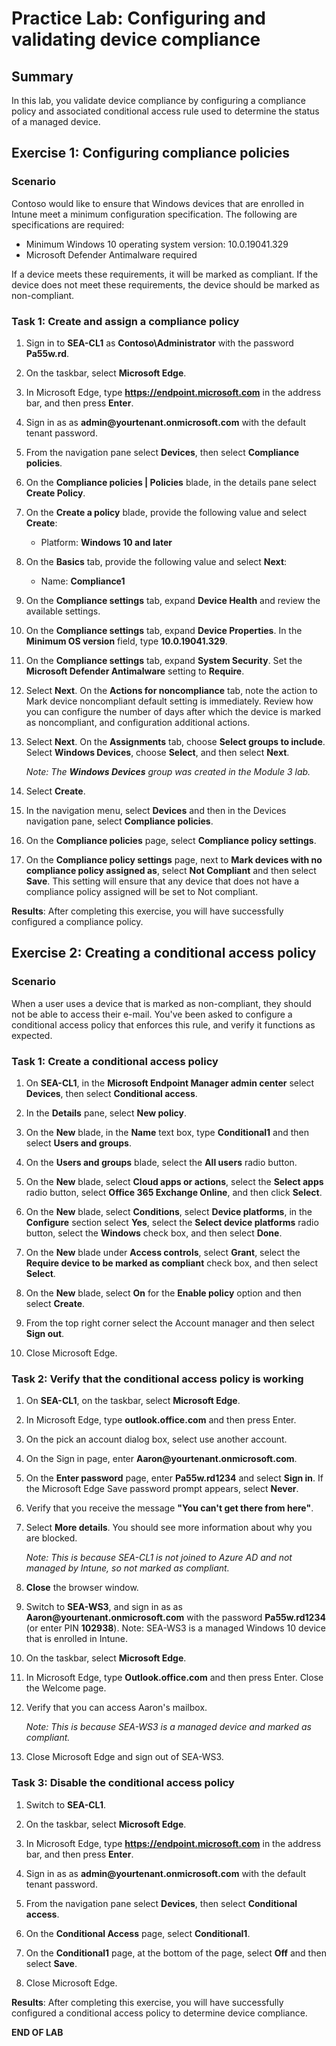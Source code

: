 # Practice Lab: Configuring and validating device compliance

## Summary

In this lab, you validate device compliance by configuring a compliance policy and associated conditional access rule used to determine the status of a managed device. 

## Exercise 1: Configuring compliance policies 

### Scenario

Contoso would like to ensure that Windows devices that are enrolled in Intune meet a minimum configuration specification.  The following are specifications are required:

- Minimum Windows 10 operating system version: 10.0.19041.329
- Microsoft Defender Antimalware required

If a device meets these requirements, it will be marked as compliant. If the device does not meet these requirements, the device should be marked as non-compliant.

### Task 1: Create and assign a compliance policy

1.  Sign in to **SEA-CL1** as **Contoso\\Administrator** with the password **Pa55w.rd**. 

2.  On the taskbar, select **Microsoft Edge**.

3.  In Microsoft Edge, type **https://endpoint.microsoft.com** in the  address bar, and then press **Enter**. 

4.  Sign in as as **admin\@yourtenant.onmicrosoft.com** with the default tenant password.

5.  From the navigation pane select **Devices**, then select **Compliance policies**.

6.  On the **Compliance policies | Policies** blade, in the details pane select **Create Policy**.

7.  On the **Create a policy** blade, provide the following value and select **Create**:

    -  Platform: **Windows 10 and later**

8.  On the **Basics** tab, provide the following value and select **Next**:

    -  Name: **Compliance1**

9.  On the **Compliance settings** tab, expand **Device Health** and review the available settings.

10.  On the **Compliance settings** tab, expand **Device Properties**. In the **Minimum OS version**
     field, type **10.0.19041.329**.

11.  On the **Compliance settings** tab, expand **System Security**. Set the **Microsoft Defender Antimalware** setting to **Require**. 

12.  Select **Next**. On the **Actions for noncompliance** tab, note the action to Mark device noncompliant default setting is immediately. Review how you can configure the number of days after which the device is marked as noncompliant, and configuration additional actions. 

13.  Select **Next**. On the **Assignments** tab, choose **Select groups to include**.  Select **Windows Devices**, choose **Select**, and then select **Next**. 

     _Note: The **Windows Devices** group was created in the Module 3 lab._

14.  Select **Create**.

15.  In the navigation menu, select **Devices** and then in the Devices navigation pane, select **Compliance policies**.

16.  On the **Compliance policies** page, select **Compliance policy settings**.

17.  On the **Compliance policy settings** page, next to **Mark devices with no compliance policy assigned as**, select **Not Compliant** and then select **Save**. This setting will ensure that any device that does not have a compliance policy assigned will be set to Not compliant.

**Results**: After completing this exercise, you will have successfully configured a compliance policy.


## Exercise 2: Creating a conditional access policy

### Scenario 

When a user uses a device that is marked as non-compliant, they should not be able to access their e-mail. You've been asked to configure a conditional access policy that enforces this rule, and verify it functions as expected.

### Task 1: Create a conditional access policy

1.  On **SEA-CL1**, in the **Microsoft Endpoint Manager admin center** select **Devices**, then select **Conditional access**.

2.  In the **Details** pane, select **New policy**.

3.  On the **New** blade, in the **Name** text box, type **Conditional1** and then select **Users and groups**.

4.  On the **Users and groups** blade, select the **All users** radio button.

5.  On the **New** blade, select **Cloud apps or actions**, select the **Select apps** radio button, select **Office 365 Exchange Online**, and then click **Select**.

6.  On the **New** blade, select **Conditions**, select **Device platforms**, in the **Configure** section select **Yes**, select the **Select device platforms** radio button, select the **Windows** check box, and then select
    **Done**.

7.  On the **New** blade under **Access controls**, select **Grant**, select the **Require device to be marked as compliant** check box, and then select **Select**.

8.  On the **New** blade, select **On** for the **Enable policy** option and then select **Create**.

9.  From the top right corner select the Account manager and then select **Sign out**.

10.  Close Microsoft Edge.

### Task 2: Verify that the conditional access policy is working

1. On **SEA-CL1**, on the taskbar, select **Microsoft Edge**.

2. In Microsoft Edge, type **outlook.office.com** and then press Enter.

3. On the pick an account dialog box, select use another account.

4. On the Sign in page, enter **Aaron\@yourtenant.onmicrosoft.com**.

5. On the **Enter password** page, enter **Pa55w.rd1234** and select **Sign in**. If the Microsoft Edge Save password prompt appears, select **Never**.

6. Verify that you receive the message **"You can't get there from here"**.

7. Select **More details**. You should see more information about why you are blocked. 

   _Note: This is because SEA-CL1 is not joined to Azure AD and not managed by Intune, so not marked as compliant._

8. **Close** the browser window.

9. Switch to **SEA-WS3**, and sign in as as **Aaron\@yourtenant.onmicrosoft.com** with the password **Pa55w.rd1234** (or enter PIN **102938**). Note: SEA-WS3 is a managed Windows 10 device that is enrolled in Intune.

10. On the taskbar, select **Microsoft Edge**.

11. In Microsoft Edge, type **Outlook.office.com** and then press Enter. Close the Welcome page.

12. Verify that you can access Aaron's mailbox. 

    _Note: This is because SEA-WS3 is a managed device and marked as compliant._

13.  Close Microsoft Edge and sign out of SEA-WS3.

### Task 3: Disable the conditional access policy

1.  Switch to **SEA-CL1**.

2.  On the taskbar, select **Microsoft Edge**.

3.  In Microsoft Edge, type **https://endpoint.microsoft.com** in the  address bar, and then 
    press **Enter**. 

4.  Sign in as as **admin\@yourtenant.onmicrosoft.com** with the default tenant password.

5.  From the navigation pane select **Devices**, then select **Conditional access**.

6.  On the **Conditional Access** page, select **Conditional1**.

7.  On the **Conditional1** page, at the bottom of the page, select **Off** and then select **Save**.

8.  Close Microsoft Edge.

**Results**: After completing this exercise, you will have successfully configured a conditional access policy to determine device compliance.

**END OF LAB**
